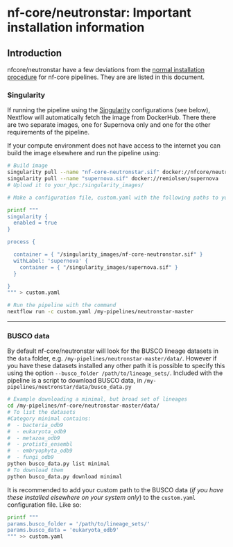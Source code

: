 # nf-core/neutronstar: Important installation information

## Introduction

nfcore/neutronstar have a few deviations from the [normal installation procedure](https://nf-co.re/usage/local_installation) for nf-core pipelines. They are are listed in this document.

### Singularity

If running the pipeline using the [Singularity](http://singularity.lbl.gov/) configurations (see below), Nextflow will automatically fetch the image from DockerHub. There there are two separate images, one for Supernova only and one for the other requirements of the pipeline.

If your compute environment does not have access to the internet you can build the image elsewhere and run the pipeline using:

```bash
# Build image
singularity pull --name "nf-core-neutronstar.sif" docker://nfcore/neutronstar
singularity pull --name "supernova.sif" docker://remiolsen/supernova
# Upload it to your_hpc:/singularity_images/
```

```bash
# Make a configuration file, custom.yaml with the following paths to your singularity_images

printf """
singularity {
  enabled = true
}

process {

  container = { "/singularity_images/nf-core-neutronstar.sif" }
  withLabel: 'supernova' {
    container = { "/singularity_images/supernova.sif" }
  }

}
""" > custom.yaml
```

```bash
# Run the pipeline with the command
nextflow run -c custom.yaml /my-pipelines/neutronstar-master
```

---------

### BUSCO data

By default nf-core/neutronstar will look for the BUSCO lineage datasets in the `data` folder, e.g. `/my-pipelines/neutronstar-master/data/`. However if you have these datasets installed any other path it is possible to specify this using the option `--busco_folder /path/to/lineage_sets/`. Included with the pipeline is a script to download BUSCO data, in `/my-pipelines/neutronstar/data/busco_data.py`

```bash
# Example downloading a minimal, but broad set of lineages
cd /my-pipelines/nf-core/neutronstar-master/data/
# To list the datasets
#Category minimal contains:
#  - bacteria_odb9
#  - eukaryota_odb9
#  - metazoa_odb9
#  - protists_ensembl
#  - embryophyta_odb9
#  - fungi_odb9
python busco_data.py list minimal
# To download them
python busco_data.py download minimal

```

It is recommended to add your custom path to the BUSCO data (*if you have these installed elsewhere on your system only*) to the `custom.yaml` configuration file. Like so:

```bash
printf """
params.busco_folder = '/path/to/lineage_sets/'
params.busco_data = 'eukaryota_odb9'
""" >> custom.yaml
```
